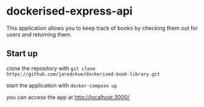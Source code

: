 # dockerised-express-api

This application allows you to keep track of books by checking them out for users and returning them.

## Start up

clone the repository with `git clone https://github.com/jaredshue/dockerised-book-library.git`

start the application with `docker-compose up`

you can access the app at [http://localhost:3000/](http://localhost:3000/)
